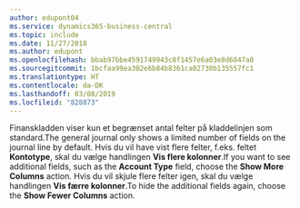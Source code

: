 ```yaml
---
author: edupont04
ms.service: dynamics365-business-central
ms.topic: include
ms.date: 11/27/2018
ms.author: edupont
ms.openlocfilehash: bbab97bbe4591749943c8f1457e6a03e8d6847a8
ms.sourcegitcommit: 1bcfaa99ea302e6b84b8361ca02730b135557fc1
ms.translationtype: HT
ms.contentlocale: da-DK
ms.lasthandoff: 03/08/2019
ms.locfileid: "828873"
---
```

<span data-ttu-id="e9bdb-101">Finanskladden viser kun et begrænset antal felter på kladdelinjen som standard.</span><span class="sxs-lookup"><span data-stu-id="e9bdb-101">The general journal only shows a limited number of fields on the journal line by default.</span></span> <span data-ttu-id="e9bdb-102">Hvis du vil have vist flere felter, f.eks. feltet **Kontotype**, skal du vælge handlingen **Vis flere kolonner**.</span><span class="sxs-lookup"><span data-stu-id="e9bdb-102">If you want to see additional fields, such as the **Account Type** field, choose the **Show More Columns** action.</span></span> <span data-ttu-id="e9bdb-103">Hvis du vil skjule flere felter igen, skal du vælge handlingen **Vis færre kolonner**.</span><span class="sxs-lookup"><span data-stu-id="e9bdb-103">To hide the additional fields again, choose the **Show Fewer Columns** action.</span></span>  
